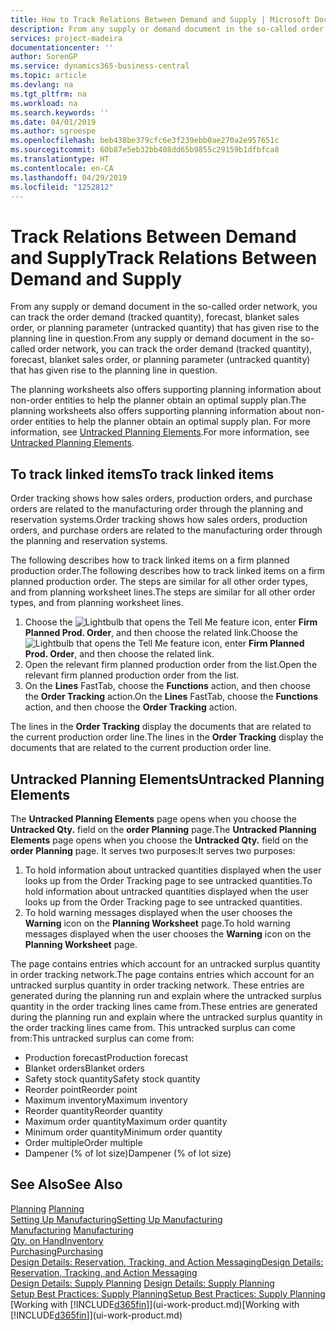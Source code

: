 ```yaml
---
title: How to Track Relations Between Demand and Supply | Microsoft Docs
description: From any supply or demand document in the so-called order network, you can track the order demand (tracked quantity), forecast, blanket sales order, or planning parameter (untracked quantity) that has given rise to the planning line in question.
services: project-madeira
documentationcenter: ''
author: SorenGP
ms.service: dynamics365-business-central
ms.topic: article
ms.devlang: na
ms.tgt_pltfrm: na
ms.workload: na
ms.search.keywords: ''
ms.date: 04/01/2019
ms.author: sgroespe
ms.openlocfilehash: beb438be379cfc6e3f239ebb0ae270a2e957651c
ms.sourcegitcommit: 60b87e5eb32bb408dd65b9855c29159b1dfbfca8
ms.translationtype: HT
ms.contentlocale: en-CA
ms.lasthandoff: 04/29/2019
ms.locfileid: "1252812"
---
```

# <a name="track-relations-between-demand-and-supply"></a><span data-ttu-id="21c71-103">Track Relations Between Demand and Supply</span><span class="sxs-lookup"><span data-stu-id="21c71-103">Track Relations Between Demand and Supply</span></span>
<span data-ttu-id="21c71-104">From any supply or demand document in the so-called order network, you can track the order demand (tracked quantity), forecast, blanket sales order, or planning parameter (untracked quantity) that has given rise to the planning line in question.</span><span class="sxs-lookup"><span data-stu-id="21c71-104">From any supply or demand document in the so-called order network, you can track the order demand (tracked quantity), forecast, blanket sales order, or planning parameter (untracked quantity) that has given rise to the planning line in question.</span></span>

<span data-ttu-id="21c71-105">The planning worksheets also offers supporting planning information about non-order entities to help the planner obtain an optimal supply plan.</span><span class="sxs-lookup"><span data-stu-id="21c71-105">The planning worksheets also offers supporting planning information about non-order entities to help the planner obtain an optimal supply plan.</span></span> <span data-ttu-id="21c71-106">For more information, see [Untracked Planning Elements](production-how-track-demand-supply.md#untracked-planning-elements).</span><span class="sxs-lookup"><span data-stu-id="21c71-106">For more information, see [Untracked Planning Elements](production-how-track-demand-supply.md#untracked-planning-elements).</span></span>

## <a name="to-track-linked-items"></a><span data-ttu-id="21c71-107">To track linked items</span><span class="sxs-lookup"><span data-stu-id="21c71-107">To track linked items</span></span>
<span data-ttu-id="21c71-108">Order tracking shows how sales orders, production orders, and purchase orders are related to the manufacturing order through the planning and reservation systems.</span><span class="sxs-lookup"><span data-stu-id="21c71-108">Order tracking shows how sales orders, production orders, and purchase orders are related to the manufacturing order through the planning and reservation systems.</span></span>

<span data-ttu-id="21c71-109">The following describes how to track linked items on a firm planned production order.</span><span class="sxs-lookup"><span data-stu-id="21c71-109">The following describes how to track linked items on a firm planned production order.</span></span> <span data-ttu-id="21c71-110">The steps are similar for all other order types, and from planning worksheet lines.</span><span class="sxs-lookup"><span data-stu-id="21c71-110">The steps are similar for all other order types, and from planning worksheet lines.</span></span>

1. <span data-ttu-id="21c71-111">Choose the ![Lightbulb that opens the Tell Me feature](media/ui-search/search_small.png "Tell me what you want to do") icon, enter **Firm Planned Prod. Order**, and then choose the related link.</span><span class="sxs-lookup"><span data-stu-id="21c71-111">Choose the ![Lightbulb that opens the Tell Me feature](media/ui-search/search_small.png "Tell me what you want to do") icon, enter **Firm Planned Prod. Order**, and then choose the related link.</span></span>
2. <span data-ttu-id="21c71-112">Open the relevant firm planned production order from the list.</span><span class="sxs-lookup"><span data-stu-id="21c71-112">Open the relevant firm planned production order from the list.</span></span>
3. <span data-ttu-id="21c71-113">On the **Lines** FastTab, choose the **Functions** action, and then choose the **Order Tracking** action.</span><span class="sxs-lookup"><span data-stu-id="21c71-113">On the **Lines** FastTab, choose the **Functions** action, and then choose the **Order Tracking** action.</span></span>

<span data-ttu-id="21c71-114">The lines in the **Order Tracking** display the documents that are related to the current production order line.</span><span class="sxs-lookup"><span data-stu-id="21c71-114">The lines in the **Order Tracking** display the documents that are related to the current production order line.</span></span>

## <a name="untracked-planning-elements"></a><span data-ttu-id="21c71-115">Untracked Planning Elements</span><span class="sxs-lookup"><span data-stu-id="21c71-115">Untracked Planning Elements</span></span>
<span data-ttu-id="21c71-116">The **Untracked Planning Elements** page opens when you choose the **Untracked Qty.** field on the **order Planning** page.</span><span class="sxs-lookup"><span data-stu-id="21c71-116">The **Untracked Planning Elements** page opens when you choose the **Untracked Qty.** field on the **order Planning** page.</span></span> <span data-ttu-id="21c71-117">It serves two purposes:</span><span class="sxs-lookup"><span data-stu-id="21c71-117">It serves two purposes:</span></span>

1. <span data-ttu-id="21c71-118">To hold information about untracked quantities displayed when the user looks up from the Order Tracking page to see untracked quantities.</span><span class="sxs-lookup"><span data-stu-id="21c71-118">To hold information about untracked quantities displayed when the user looks up from the Order Tracking page to see untracked quantities.</span></span>
2. <span data-ttu-id="21c71-119">To hold warning messages displayed when the user chooses the **Warning** icon on the **Planning Worksheet** page.</span><span class="sxs-lookup"><span data-stu-id="21c71-119">To hold warning messages displayed when the user chooses the **Warning** icon on the **Planning Worksheet** page.</span></span>

<span data-ttu-id="21c71-120">The page contains entries which account for an untracked surplus quantity in order tracking network.</span><span class="sxs-lookup"><span data-stu-id="21c71-120">The page contains entries which account for an untracked surplus quantity in order tracking network.</span></span> <span data-ttu-id="21c71-121">These entries are generated during the planning run and explain where the untracked surplus quantity in the order tracking lines came from.</span><span class="sxs-lookup"><span data-stu-id="21c71-121">These entries are generated during the planning run and explain where the untracked surplus quantity in the order tracking lines came from.</span></span> <span data-ttu-id="21c71-122">This untracked surplus can come from:</span><span class="sxs-lookup"><span data-stu-id="21c71-122">This untracked surplus can come from:</span></span>

- <span data-ttu-id="21c71-123">Production forecast</span><span class="sxs-lookup"><span data-stu-id="21c71-123">Production forecast</span></span>
- <span data-ttu-id="21c71-124">Blanket orders</span><span class="sxs-lookup"><span data-stu-id="21c71-124">Blanket orders</span></span>
- <span data-ttu-id="21c71-125">Safety stock quantity</span><span class="sxs-lookup"><span data-stu-id="21c71-125">Safety stock quantity</span></span>
- <span data-ttu-id="21c71-126">Reorder point</span><span class="sxs-lookup"><span data-stu-id="21c71-126">Reorder point</span></span>
- <span data-ttu-id="21c71-127">Maximum inventory</span><span class="sxs-lookup"><span data-stu-id="21c71-127">Maximum inventory</span></span>
- <span data-ttu-id="21c71-128">Reorder quantity</span><span class="sxs-lookup"><span data-stu-id="21c71-128">Reorder quantity</span></span>
- <span data-ttu-id="21c71-129">Maximum order quantity</span><span class="sxs-lookup"><span data-stu-id="21c71-129">Maximum order quantity</span></span>
- <span data-ttu-id="21c71-130">Minimum order quantity</span><span class="sxs-lookup"><span data-stu-id="21c71-130">Minimum order quantity</span></span>
- <span data-ttu-id="21c71-131">Order multiple</span><span class="sxs-lookup"><span data-stu-id="21c71-131">Order multiple</span></span>
- <span data-ttu-id="21c71-132">Dampener (% of lot size)</span><span class="sxs-lookup"><span data-stu-id="21c71-132">Dampener (% of lot size)</span></span>

## <a name="see-also"></a><span data-ttu-id="21c71-133">See Also</span><span class="sxs-lookup"><span data-stu-id="21c71-133">See Also</span></span>  
<span data-ttu-id="21c71-134">[Planning](production-planning.md) </span><span class="sxs-lookup"><span data-stu-id="21c71-134">[Planning](production-planning.md) </span></span>  
[<span data-ttu-id="21c71-135">Setting Up Manufacturing</span><span class="sxs-lookup"><span data-stu-id="21c71-135">Setting Up Manufacturing</span></span>](production-configure-production-processes.md)  
<span data-ttu-id="21c71-136">[Manufacturing](production-manage-manufacturing.md)  </span><span class="sxs-lookup"><span data-stu-id="21c71-136">[Manufacturing](production-manage-manufacturing.md)  </span></span>  
[<span data-ttu-id="21c71-137">Qty. on Hand</span><span class="sxs-lookup"><span data-stu-id="21c71-137">Inventory</span></span>](inventory-manage-inventory.md)  
[<span data-ttu-id="21c71-138">Purchasing</span><span class="sxs-lookup"><span data-stu-id="21c71-138">Purchasing</span></span>](purchasing-manage-purchasing.md)  
[<span data-ttu-id="21c71-139">Design Details: Reservation, Tracking, and Action Messaging</span><span class="sxs-lookup"><span data-stu-id="21c71-139">Design Details: Reservation, Tracking, and Action Messaging</span></span>](design-details-reservation-order-tracking-and-action-messaging.md)  
<span data-ttu-id="21c71-140">[Design Details: Supply Planning](design-details-supply-planning.md) </span><span class="sxs-lookup"><span data-stu-id="21c71-140">[Design Details: Supply Planning](design-details-supply-planning.md) </span></span>  
[<span data-ttu-id="21c71-141">Setup Best Practices: Supply Planning</span><span class="sxs-lookup"><span data-stu-id="21c71-141">Setup Best Practices: Supply Planning</span></span>](setup-best-practices-supply-planning.md)  
<span data-ttu-id="21c71-142">[Working with [!INCLUDE[d365fin](includes/d365fin_md.md)]](ui-work-product.md)</span><span class="sxs-lookup"><span data-stu-id="21c71-142">[Working with [!INCLUDE[d365fin](includes/d365fin_md.md)]](ui-work-product.md)</span></span>

